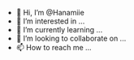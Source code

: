 - 👋 Hi, I’m @Hanamiie
- 👀 I’m interested in ...
- 🌱 I’m currently learning ...
- 💞️ I’m looking to collaborate on ...
- 📫 How to reach me ...

<!---
Hanamiie/Hanamiie is a ✨ special ✨ repository because its `README.md` (this file) appears on your GitHub profile.
You can click the Preview link to take a look at your changes.
--->
